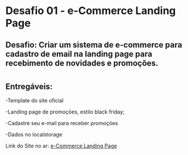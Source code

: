 # Desafio 01 - e-Commerce Landing Page

## Desafio: Criar um sistema de e-commerce para cadastro de email na landing page para recebimento de novidades e promoções.

#
## Entregáveis:

-Template do site oficial 

-Landing page de promoções, estilo black friday; 

-Cadastre seu e-mail para receber promoções 

-Dados no localstorage

Link do Site no ar: [e-Commerce Landing Page](https://hiring-coders-landing-page.netlify.app/)
